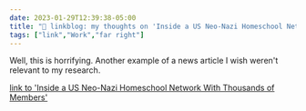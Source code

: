 ---date: 2023-01-29T12:39:38-05:00title: "🔗 linkblog: my thoughts on 'Inside a US Neo-Nazi Homeschool Network With Thousands of Members'"tags: ["link","Work","far right"]---Well, this is horrifying. Another example of a news article I wish weren't relevant to my research.   [link to 'Inside a US Neo-Nazi Homeschool Network With Thousands of Members'](https://www.vice.com/en/article/z34ane/neo-nazi-homeschool-ohio)